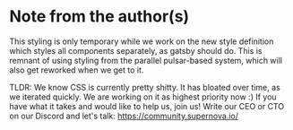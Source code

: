 # Note from the author(s)

This styling is only temporary while we work on the new style definition which styles all components separately, as gatsby should do. This is remnant of using styling from the parallel pulsar-based system, which will also get reworked when we get to it. 

TLDR: We know CSS is currently pretty shitty. It has bloated over time, as we iterated quickly. We are working on it as highest priority now :) If you have what it takes and would like to help us, join us! Write our CEO or CTO on our Discord and let's talk: https://community.supernova.io/